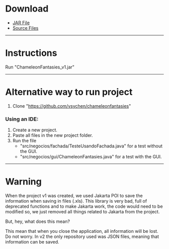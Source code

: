 # Download

* [JAR File](https://cdn.rawgit.com/vsychen/chameleonfantasies/2739d9ec/v1/ChameleonFantasies_v1.jar)
* [Source Files](https://github.com/vsychen/chameleonfantasies/tree/master/v1)

---
# Instructions

Run "ChameleonFantasies_v1.jar"

---
# Alternative way to run project

1. Clone "https://github.com/vsychen/chameleonfantasies"
### Using an IDE:

1. Create a new project.
2. Paste all files in the new project folder.
3. Run the file
   * "src/negocios/fachada/TesteUsandoFachada.java" for a test without the GUI.
   * "src/negocios/gui/ChameleonFantasies.java" for a test with the GUI.

---
# Warning

  When the project v1 was created, we used Jakarta POI to save the information when saving in files (.xls). This library is very bad, full of deprecated functions and to make Jakarta work, the code would need to be modified so, we just removed all things related to Jakarta from the project.

  But, hey, what does this mean?

  This mean that when you close the application, all information will be lost. Do not worry. In v2 the only repository used was JSON files, meaning that information can be saved.

